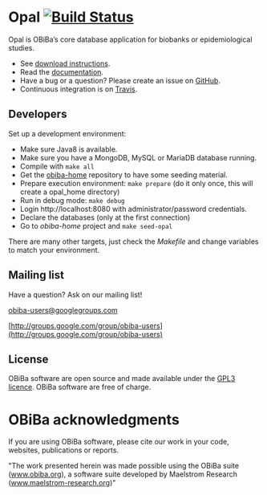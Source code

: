 # Opal [![Build Status](https://app.travis-ci.com/obiba/opal.svg?branch=master)](https://app.travis-ci.com/github/obiba/opal)

Opal is OBiBa’s core database application for biobanks or epidemiological studies.

* See [download instructions](http://www.obiba.org/pages/products/opal/#download).
* Read the [documentation](http://opaldoc.obiba.org).
* Have a bug or a question? Please create an issue on [GitHub](https://github.com/obiba/opal/issues).
* Continuous integration is on [Travis](https://travis-ci.org/obiba/opal).

## Developers

Set up a development environment:

* Make sure Java8 is available.
* Make sure you have a MongoDB, MySQL or MariaDB database running.
* Compile with `make all`
* Get the [obiba-home](https://github.com/obiba/obiba-home) repository to have some seeding material.
* Prepare execution environment: `make prepare` (do it only once, this will create a opal_home directory)
* Run in debug mode: `make debug`
* Login http://localhost:8080 with administrator/password credentials.
* Declare the databases (only at the first connection)
* Go to _obiba-home_ project and `make seed-opal`

There are many other targets, just check the _Makefile_ and change variables to match your environment.

## Mailing list

Have a question? Ask on our mailing list!

obiba-users@googlegroups.com

[http://groups.google.com/group/obiba-users](http://groups.google.com/group/obiba-users)

## License

OBiBa software are open source and made available under the [GPL3 licence](http://www.obiba.org/pages/license/). OBiBa software are free of charge.

# OBiBa acknowledgments

If you are using OBiBa software, please cite our work in your code, websites, publications or reports.

"The work presented herein was made possible using the OBiBa suite (www.obiba.org), a  software suite developed by Maelstrom Research (www.maelstrom-research.org)"
